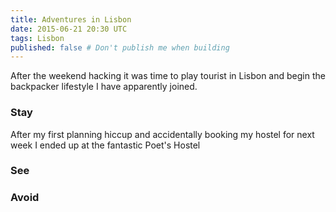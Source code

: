 ```yaml
---
title: Adventures in Lisbon
date: 2015-06-21 20:30 UTC
tags: Lisbon
published: false # Don't publish me when building
---
```


After the weekend hacking it was time to play tourist in Lisbon and begin the
backpacker lifestyle I have apparently joined.

### Stay

After my first planning hiccup and accidentally booking my hostel for next week
I ended up at the fantastic Poet's Hostel

### See

### Avoid
